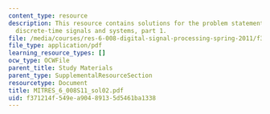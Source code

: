 ```yaml
---
content_type: resource
description: This resource contains solutions for the problem statements related to
  discrete-time signals and systems, part 1.
file: /media/courses/res-6-008-digital-signal-processing-spring-2011/f371214f549ea90489135d5461ba1338_MITRES_6_008S11_sol02.pdf
file_type: application/pdf
learning_resource_types: []
ocw_type: OCWFile
parent_title: Study Materials
parent_type: SupplementalResourceSection
resourcetype: Document
title: MITRES_6_008S11_sol02.pdf
uid: f371214f-549e-a904-8913-5d5461ba1338
---
```


